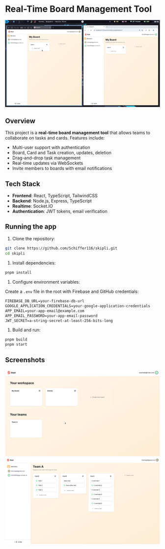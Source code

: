 # Real-Time Board Management Tool

[![Watch the demo](https://raw.githubusercontent.com/Schiffer116/skipli/master/thumbnail.png)](https://raw.githubusercontent.com/Schiffer116/skipli/master/demo.mp4)

## Overview

This project is a **real-time board management tool** that allows teams to collaborate on tasks and cards. Features include:

- Multi-user support with authentication
- Board, Card and Task creation, updates, deletion
- Drag-and-drop task management
- Real-time updates via WebSockets
- Invite members to boards with email notifications

## Tech Stack

- **Frontend**: React, TypeScript, TailwindCSS
- **Backend**: Node.js, Express, TypeScript
- **Realtime**: Socket.IO
- **Authentication**: JWT tokens, email verification

## Running the app

1. Clone the repository:

```bash
git clone https://github.com/Schiffer116/skipli.git
cd skipli
```

1. Install dependencies:

```bash
pnpm install
```

1. Configure environment variables:

Create a `.env` file in the root with Firebase and GitHub credentials:

```env
FIREBASE_DB_URL=your-firebase-db-url
GOOGLE_APPLICATION_CREDENTIALS=your-google-application-credentials
APP_EMAIL=your-app-email@example.com
APP_EMAIL_PASSWORD=your-app-email-password
JWT_SECRET=a-string-secret-at-least-256-bits-long
```

1. Build and run:

```bash
pnpm build
pnpm start
```

## Screenshots

![workspace](workspace.png)
![board](board.png)
